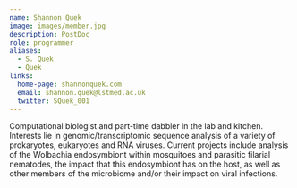 ```yaml
---
name: Shannon Quek
image: images/member.jpg
description: PostDoc
role: programmer
aliases:
  - S. Quek
  - Quek
links:
  home-page: shannonquek.com
  email: shannon.quek@lstmed.ac.uk
  twitter: SQuek_001
---
```


Computational biologist and part-time dabbler in the lab and kitchen. 
Interests lie in genomic/transcriptomic sequence analysis of a variety of prokaryotes, eukaryotes and RNA viruses. 
Current projects include analysis of the Wolbachia endosymbiont within mosquitoes and parasitic filarial nematodes, the impact that this endosymbiont has on the host, as well as other members of the microbiome and/or their impact on viral infections.
